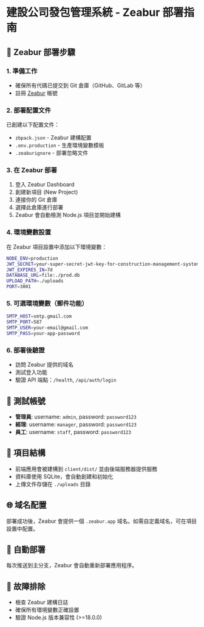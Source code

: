 # 建設公司發包管理系統 - Zeabur 部署指南

## 🚀 Zeabur 部署步驟

### 1. 準備工作
- 確保所有代碼已提交到 Git 倉庫（GitHub、GitLab 等）
- 註冊 [Zeabur](https://zeabur.com) 帳號

### 2. 部署配置文件
已創建以下配置文件：
- `zbpack.json` - Zeabur 建構配置
- `.env.production` - 生產環境變數模板
- `.zeaburignore` - 部署忽略文件

### 3. 在 Zeabur 部署
1. 登入 Zeabur Dashboard
2. 創建新項目 (New Project)
3. 連接你的 Git 倉庫
4. 選擇此倉庫進行部署
5. Zeabur 會自動檢測 Node.js 項目並開始建構

### 4. 環境變數設置
在 Zeabur 項目設置中添加以下環境變數：

```bash
NODE_ENV=production
JWT_SECRET=your-super-secret-jwt-key-for-construction-management-system-2024-production
JWT_EXPIRES_IN=7d
DATABASE_URL=file:./prod.db
UPLOAD_PATH=./uploads
PORT=3001
```

### 5. 可選環境變數（郵件功能）
```bash
SMTP_HOST=smtp.gmail.com
SMTP_PORT=587
SMTP_USER=your-email@gmail.com
SMTP_PASS=your-app-password
```

### 6. 部署後驗證
- 訪問 Zeabur 提供的域名
- 測試登入功能
- 驗證 API 端點：`/health`, `/api/auth/login`

## 🔧 測試帳號
- **管理員**: username: `admin`, password: `password123`
- **經理**: username: `manager`, password: `password123`
- **員工**: username: `staff`, password: `password123`

## 📁 項目結構
- 前端應用會被建構到 `client/dist/` 並由後端服務器提供服務
- 資料庫使用 SQLite，會自動創建和初始化
- 上傳文件存儲在 `./uploads` 目錄

## 🌐 域名配置
部署成功後，Zeabur 會提供一個 `.zeabur.app` 域名。如需自定義域名，可在項目設置中配置。

## 🔄 自動部署
每次推送到主分支，Zeabur 會自動重新部署應用程序。

## 🐛 故障排除
- 檢查 Zeabur 建構日誌
- 確保所有環境變數正確設置
- 驗證 Node.js 版本兼容性 (>=18.0.0)